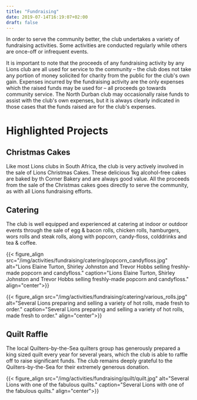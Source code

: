 ```yaml
---
title: "Fundraising"
date: 2019-07-14T16:19:07+02:00
draft: false
---
```


In order to serve the community better, the club undertakes a variety of fundraising activities. Some activities are conducted regularly while others are once-off or infrequent events.

It is important to note that the proceeds of any fundraising activity by any Lions club are all used for service to the community – the club does not take any portion of money solicited for charity from the public for the club's own gain. Expenses incurred by the fundraising activity are the only expenses which the raised funds may be used for – all proceeds go towards community service. The North Durban club may occasionally raise funds to assist with the club's own expenses, but it is always clearly indicated in those cases that the funds raised are for the club's expenses.

# Highlighted Projects

## Christmas Cakes

Like most Lions clubs in South Africa, the club is very actively involved in the sale of Lions Christmas Cakes. These delicious 1kg alcohol-free cakes are baked by th Corner Bakery and are always good value. All the proceeds from the sale of the Christmas cakes goes directly to serve the community, as with all Lions fundraising efforts.

## Catering

The club is well equipped and experienced at catering at indoor or outdoor events through the sale of egg & bacon rolls, chicken rolls, hamburgers, wors rolls and steak rolls, along with popcorn, candy-floss, colddrinks and tea & coffee.

{{< figure_align src="/img/activities/fundraising/catering/popcorn_candyfloss.jpg" alt="Lions Elaine Turton, Shirley Johnston and Trevor Hobbs selling freshly-made popcorn and candyfloss." caption="Lions Elaine Turton, Shirley Johnston and Trevor Hobbs selling freshly-made popcorn and candyfloss." align="center">}}

{{< figure_align src="/img/activities/fundraising/catering/various_rolls.jpg" alt="Several Lions preparing and selling a variety of hot rolls, made fresh to order." caption="Several Lions preparing and selling a variety of hot rolls, made fresh to order." align="center">}}

## Quilt Raffle

The local Quilters-by-the-Sea quilters group has generously prepared a king sized quilt every year for several years, which the club is able to raffle off to raise significant funds. The club remains deeply grateful to the Quilters-by-the-Sea for their extremely generous donation.

{{< figure_align src="/img/activities/fundraising/quilt/quilt.jpg" alt="Several Lions with one of the fabulous quilts." caption="Several Lions with one of the fabulous quilts." align="center">}}

